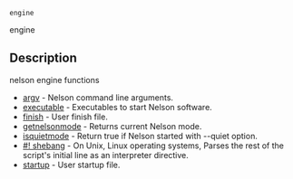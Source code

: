 

	
	engine

engine

## Description
nelson engine functions


* [argv](argv.md) - Nelson command line arguments.
* [executable](executable.md) - Executables to start Nelson software.
* [finish](finish.md) - User finish file.
* [getnelsonmode](getnelsonmode.md) - Returns current Nelson mode.
* [isquietmode](isquietmode.md) - Return true if Nelson started with --quiet option.
* [#! shebang](shebang.md) - On Unix, Linux operating systems, Parses the rest of the script's initial line as an interpreter directive.
* [startup](startup.md) - User startup file.



